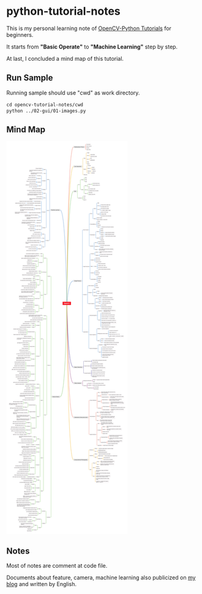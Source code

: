 # python-tutorial-notes

This is my personal learning note of [OpenCV-Python Tutorials](https://docs.opencv.org/master/d6/d00/tutorial_py_root.html) for beginners. 

It starts from **"Basic Operate"** to **"Machine Learning"** step by step.

At last, I concluded a mind map of this tutorial.

## Run Sample

Running sample should use "cwd" as work directory. 

```SH
cd opencv-tutorial-notes/cwd
python ../02-gui/01-images.py 
```

## Mind Map

![OpenCV](https://raw.githubusercontent.com/AlanLi7991/opencv-turtorial-notes/master/xmind/OpenCV.jpg)


## Notes

Most of notes are comment at code file.

Documents about feature, camera, machine learning also publicized on [my blog](http://alanli7991.github.io/2020/03/20/OpenCV00读书笔记/) and written by English.